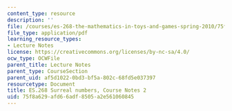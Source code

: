 ```yaml
---
content_type: resource
description: ''
file: /courses/es-268-the-mathematics-in-toys-and-games-spring-2010/75f8a629afd66adf8505a2e561060845_MITES_268S10_Ses2_surreal.pdf
file_type: application/pdf
learning_resource_types:
- Lecture Notes
license: https://creativecommons.org/licenses/by-nc-sa/4.0/
ocw_type: OCWFile
parent_title: Lecture Notes
parent_type: CourseSection
parent_uid: af5d1022-0bd3-bf5a-802c-68fd5e037397
resourcetype: Document
title: ES.268 Surreal numbers, Course Notes 2
uid: 75f8a629-afd6-6adf-8505-a2e561060845
---
```


